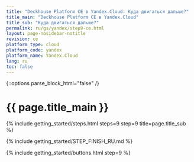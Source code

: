 ```yaml
---
title: "Deckhouse Platform CE в Yandex.Cloud: Куда двигаться дальше?"
title_main: "Deckhouse Platform CE в Yandex.Cloud"
title_sub: "Куда двигаться дальше?"
permalink: ru/gs/yandex/step9-ce.html
layout: page-nosidebar-notitle
revision: ce
platform_type: cloud
platform_code: yandex
platform_name: Yandex.Cloud
lang: ru
toc: false
---
```


<link rel="stylesheet" type="text/css" href='{{ assets["getting-started.css"].digest_path }}' />

{::options parse_block_html="false" /}

<h1 class="docs__title">{{ page.title_main }}</h1>
{% include getting_started/steps.html steps=9 step=9 title=page.title_sub %}

{% include getting_started/STEP_FINISH_RU.md %}

{% include getting_started/buttons.html step=9 %}
